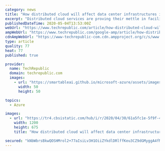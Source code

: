 ```yaml
---
category: news
title: "How distributed cloud will affect data center infrastructures in 2020 and beyond"
excerpt: "Distributed cloud services are proving their mettle in facilitating advanced business operations. Learn more about the outlook for this concept for the future."
publishedDateTime: 2020-05-04T13:53:00Z
webUrl: "https://www.techrepublic.com/article/how-distributed-cloud-will-affect-data-center-infrastructures-in-2020-and-beyond/"
ampWebUrl: "https://www.techrepublic.com/google-amp/article/how-distributed-cloud-will-affect-data-center-infrastructures-in-2020-and-beyond/"
cdnAmpWebUrl: "https://www-techrepublic-com.cdn.ampproject.org/c/s/www.techrepublic.com/google-amp/article/how-distributed-cloud-will-affect-data-center-infrastructures-in-2020-and-beyond/"
type: article
quality: 77
heat: 77
published: true

provider:
  name: TechRepublic
  domain: techrepublic.com
  images:
    - url: "https://smartableai.github.io/microsoft-azure/assets/images/organizations/techrepublic.com-50x50.jpg"
      width: 50
      height: 50

topics:
  - Azure

images:
  - url: "https://tr4.cbsistatic.com/hub/i/r/2020/04/30/61a5fc1e-5f9f-4a11-b0e7-62340e7bbd64/thumbnail/1200x675/bf9d1ca7025b33658e94dd76217e5b43/20200427-lance2-karen.jpg"
    width: 1200
    height: 675
    title: "How distributed cloud will affect data center infrastructures in 2020 and beyond"

secured: "kNbWbrsBkwQOSHMrol2+77aIsiLv3H1OiiZYkdlDRlffKeu3CZ9dGMyggA4fMkOgFXlUUrubUiSuIfGoilvSHPtOpJ3ivsgFiJRnqBKOAKzvB/79IMx8OGrxWULi9y71F+HjjhUvP4iRFMyX3Q1k3A5LDAu89mbLHDdBz+i63zRBATNq2BRcma66eptW3z3ttAMBvvgsDOiWHccwAryD2QX4D1l/XasI7oixm6wX6fL7DLECfpP/gbgvJYmNhFYbI45jk310ypdsNW2OHU2sBTKefqmfi3Qms8iG9qmAUP5Ziv4uvbwF17TaPSIlcvwa;CIJ/FAY/eeKQJl8BItjU4w=="
---
```


